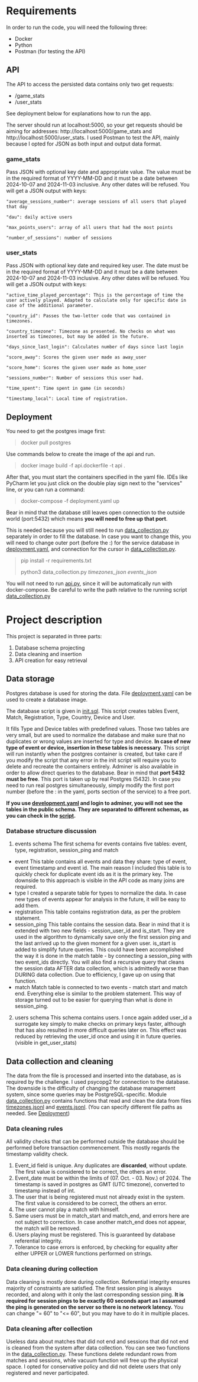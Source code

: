 # Requirements
In order to run the code, you will need the following three:
- Docker
- Python
- Postman (for testing the API)

## API 
The API to access the persisted data contains only two get requests:
- /game_stats
- /user_stats

See deployment below for explanations how to run the app.

The server should run at localhost:5000, so your get requests should be aiming for addresses:
http://localhost:5000/game_stats and http://localhost:5000/user_stats.
I used Postman to test the API, mainly because I opted for JSON as both input and output data format. 

### game_stats
Pass JSON with optional key date and appropriate value. The value must be in the required format of YYYY-MM-DD and it must be a date between 2024-10-07 and 2024-11-03 inclusive.
Any other dates will be refused. You will get a JSON output with keys:

    "average_sessions_number": average sessions of all users that played that day

    "dau": daily active users

    "max_points_users": array of all users that had the most points

    "number_of_sessions": number of sessions

### user_stats
Pass JSON with optional key date and required key user. The date must be in the required format of YYYY-MM-DD and it must be a date between 2024-10-07 and 2024-11-03 inclusive.
Any other dates will be refused. You will get a JSON output with keys:

    "active_time_played_percentage": This is the percentage of time the user actively played. Adapted to calculate only for specific date in case of the additional parameter.
    
    "country_id": Passes the two-letter code that was contained in timezones.
    
    "country_timezone": Timezone as presented. No checks on what was inserted as timezones, but may be added in the future.
    
    "days_since_last_login": Calculates number of days since last login
    
    "score_away": Scores the given user made as away_user

    "score_home": Scores the given user made as home_user

    "sessions_number": Number of sessions this user had.
    
    "time_spent": Time spent in game (in seconds)
    
    "timestamp_local": Local time of registration.

## Deployment
You need to get the postgres image first: 
>docker pull postgres

Use commands below to create the image of the api and run.

> docker image build -f api.dockerfile -t api .

After that, you must start the containers specified in the yaml file.
IDEs like PyCharm let you just click on the double play sign next to the "services" line, or
you can run a command:
> docker-compose -f deployment.yaml up

Bear in mind that the database still leaves open connection to the outside world (port:5432) which means **you will need to
free up that port**. 

This is needed because you will still need to run [data_collection.py](data_collection.py) separately in order to fill the database. 
In case you want to change this, you will need to change outer port (before the :) for the service database in [deployment.yaml](deployment.yaml), and 
connection for the cursor in [data_collection.py](data_collection.py).

> pip install -r requirements.txt
> 
> python3 data_collection.py *timezones_json* *events_json*

You will not need to run [api.py](api.py), since it will be automatically run with docker-compose.
Be careful to write the path relative to the running script [data_collection.py](data_collection.py)

# Project description

This project is separated in three parts:
1. Database schema projecting
2. Data cleaning and insertion
3. API creation for easy retrieval

## Data storage
Postgres database is used for storing the data.
File [deployment.yaml](deployment.yaml) can be used to create a database image.

The database script is given in [init.sql](database/init.sql). This script creates tables
Event, Match, Registration, Type, Country, Device and User.

It fills Type and Device tables with predefined values.
Those two tables are very small, but are used to normalize the database and make sure that 
no duplicates or wrong values are inserted for type and device. **In case of new type of event or device, 
insertion in these tables is necessary**.
This script will run instantly when the postgres container is created, 
but take care if you modify the script that any error in the init script will require you to delete and recreate the containers entirely.
Adminer is also available in order to allow direct queries to the database.
Bear in mind that **port 5432 must be free**. This port is taken up by real Postgres (5432).
In case you need to run real postgres simultaneously, simply modify the first port number (before the : in the yaml, ports section of the service) to 
a free port.

**If you use [development.yaml](development.yaml) and login to adminer, you will not see the tables in the public schema. 
They are separated to different schemas, as you can check in the [script](database/init.sql).**

### Database structure discussion
1. events schema
The first schema for events contains five tables: event, type, registration, session_ping and match
- event
This table contains all events and data they share: type of event, event timestamp and event id. The main reason I 
included this table is to quickly check for duplicate event ids as it is the primary key. The downside to this approach
is visible in the API code as many joins are required.
- type
I created a separate table for types to normalize the data. In case new types of events appear for analysis in the future,
it will be easy to add them.
- registration
This table contains registration data, as per the problem statement.
- session_ping
This table contains the session data. Bear in mind that it is extended with two new fields - session_user_id 
and is_start. They are used in the algorithm to dynamically save only the first session ping and the last arrived up to
the given moment for a given user. is_start is added to simplify future queries. This could have been accomplished
the way it is done in the match table - by connecting a session_ping with two event_ids directly.
You will also find a recursive query that cleans the session data AFTER data collection, which is admittedly worse than
DURING data collection. Due to efficiency, I gave up on using that function.
- match
Match table is connected to two events - match start and match end. Everything else is similar to the problem statement.
This way of storage turned out to be easier for querying than what is done in session_ping.
2. users schema
This schema contains users. I once again added user_id a surrogate key simply to make checks on primary keys faster, 
although that has also resulted in more difficult queries later on. This effect was reduced by retrieving the user_id 
once and using it in future queries. (visible in get_user_stats)

## Data collection and cleaning
The data from the file is processed and inserted into the database, as is required by the challenge.
I used psycopg2 for connection to the database.
The downside is the difficulty of changing the database management system, since some queries may be PostgreSQL-specific.
Module [data_collection.py](data_collection.py) contains functions that read and clean the data from files 
[timezones.jsonl](timezones.jsonl) and [events.jsonl](events.jsonl). (You can specify different file paths as needed. See [Deployment](#Deployment))


### Data cleaning rules
All validity checks that can be performed outside the database should be performed before transaction commencement. 
This mostly regards the timestamp validity check.
1. Event_id field is unique. Any duplicates are **discarded**, without update. The first value is considered to be correct, the others an error.
2. Event_date must be within the limits of (07. Oct. - 03. Nov.) of 2024. The timestamp is saved in postgres as GMT (UTC timezone), converted to timestamp instead of int.
3. The user that is being registered must not already exist in the system. The first value is considered to be correct, the others an error.
4. The user cannot play a match with himself.
5. Same users must be in match_start and match_end, and errors here are not subject to correction. In case another match_end does not appear, the match will be removed.
6. Users playing must be registered. This is guaranteed by database referential integrity.
7. Tolerance to case errors is enforced, by checking for equality after either UPPER or LOWER functions performed on strings.

### Data cleaning during collection
Data cleaning is mostly done during collection. Referential integrity ensures majority of constraints are satisfied. 
The first session ping is always recorded, and along with it only the last corresponding session ping.
**It is required for session pings to be exactly 60 seconds apart as I assumed the ping is generated on the server so there is no network latency.**
You can change "= 60" to "<= 60", but you may have to do it in multiple places.

### Data cleaning after collection
Useless data about matches that did not end and sessions that did not end is cleaned from the system after data collection.
You can see two functions in the [data_collection.py](data_collection.py). 
These functions delete redundant rows from matches and sessions, while vacuum function will free up the physical space.
I opted for conservative policy and did not delete users that only registered and never participated.
